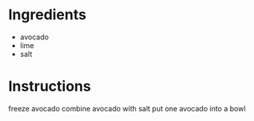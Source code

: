 # Ingredients
- avocado
- lime
- salt
# Instructions
freeze avocado
combine avocado with salt
put one avocado into a bowl
